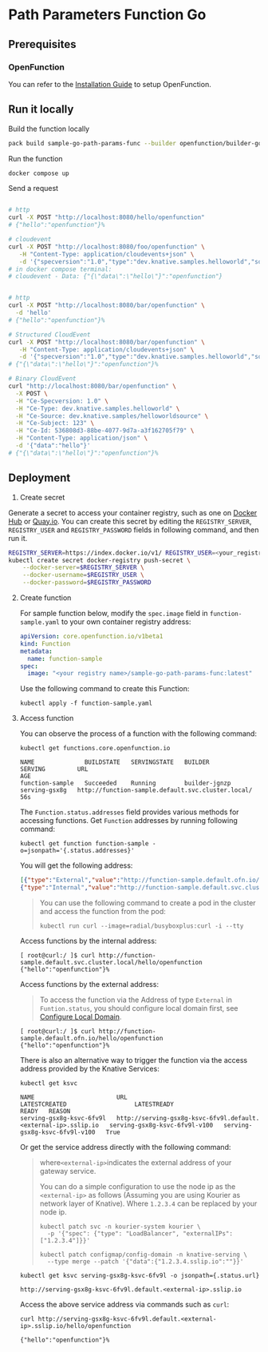 # Path Parameters Function Go

## Prerequisites

### OpenFunction

You can refer to the [Installation Guide](https://github.com/OpenFunction/OpenFunction#install-openfunction) to setup OpenFunction.

## Run it locally

Build the function locally

```sh
pack build sample-go-path-params-func --builder openfunction/builder-go:v2.4.0-1.17 --env FUNC_NAME="pathParametersFunction"  --env FUNC_CLEAR_SOURCE=true
```

Run the function

```sh
docker compose up
```

Send a request

```sh

# http
curl -X POST "http://localhost:8080/hello/openfunction"
# {"hello":"openfunction"}%

# cloudevent
curl -X POST "http://localhost:8080/foo/openfunction" \
   -H "Content-Type: application/cloudevents+json" \
   -d '{"specversion":"1.0","type":"dev.knative.samples.helloworld","source":"dev.knative.samples/helloworldsource","id":"536808d3-88be-4077-9d7a-a3f162705f79","data":{"data":"hello"}}'
# in docker compose terminal:
# cloudevent - Data: {"{\"data\":\"hello\"}":"openfunction"}


# http
curl -X POST "http://localhost:8080/bar/openfunction" \
  -d 'hello'
# {"hello":"openfunction"}%

# Structured CloudEvent
curl -X POST "http://localhost:8080/bar/openfunction" \
   -H "Content-Type: application/cloudevents+json" \
   -d '{"specversion":"1.0","type":"dev.knative.samples.helloworld","source":"dev.knative.samples/helloworldsource","id":"536808d3-88be-4077-9d7a-a3f162705f79","data":{"data":"hello"}}'
# {"{\"data\":\"hello\"}":"openfunction"}%

# Binary CloudEvent
curl "http://localhost:8080/bar/openfunction" \
  -X POST \
  -H "Ce-Specversion: 1.0" \
  -H "Ce-Type: dev.knative.samples.helloworld" \
  -H "Ce-Source: dev.knative.samples/helloworldsource" \
  -H "Ce-Subject: 123" \
  -H "Ce-Id: 536808d3-88be-4077-9d7a-a3f162705f79" \
  -H "Content-Type: application/json" \
  -d '{"data":"hello"}'
# {"{\"data\":\"hello\"}":"openfunction"}%
```


## Deployment

1. Create secret

Generate a secret to access your container registry, such as one on [Docker Hub](https://hub.docker.com/) or [Quay.io](https://quay.io/).
You can create this secret by editing the ``REGISTRY_SERVER``, ``REGISTRY_USER`` and ``REGISTRY_PASSWORD`` fields in following command, and then run it.

  ```bash
  REGISTRY_SERVER=https://index.docker.io/v1/ REGISTRY_USER=<your_registry_user> REGISTRY_PASSWORD=<your_registry_password>
  kubectl create secret docker-registry push-secret \
      --docker-server=$REGISTRY_SERVER \
      --docker-username=$REGISTRY_USER \
      --docker-password=$REGISTRY_PASSWORD
  ```

2. Create function

   For sample function below, modify the ``spec.image`` field in ``function-sample.yaml`` to your own container registry address:

    ```yaml
    apiVersion: core.openfunction.io/v1beta1
    kind: Function
    metadata:
      name: function-sample
    spec:
      image: "<your registry name>/sample-go-path-params-func:latest"
    ```

   Use the following command to create this Function:

    ```shell
    kubectl apply -f function-sample.yaml
    ```

3. Access function

   You can observe the process of a function with the following command:

    ```shell
   kubectl get functions.core.openfunction.io
   
   NAME              BUILDSTATE   SERVINGSTATE   BUILDER         SERVING         URL                                                        AGE
   function-sample   Succeeded    Running        builder-jgnzp   serving-gsx8g   http://function-sample.default.svc.cluster.local/          56s
    ```

   The `Function.status.addresses` field provides various methods for accessing functions.
   Get `Function` addresses by running following command:
   ```shell
   kubectl get function function-sample -o=jsonpath='{.status.addresses}'
   ```
   You will get the following address:
   ```json
   [{"type":"External","value":"http://function-sample.default.ofn.io/"},
   {"type":"Internal","value":"http://function-sample.default.svc.cluster.local/"}]
   ```

   > You can use the following command to create a pod in the cluster and access the function from the pod:
   >
   > ```shell
   > kubectl run curl --image=radial/busyboxplus:curl -i --tty
   > ```
   Access functions by the internal address:
   ```shell
   [ root@curl:/ ]$ curl http://function-sample.default.svc.cluster.local/hello/openfunction
   {"hello":"openfunction"}%
   ```

   Access functions by the external address:
   > To access the function via the Address of type `External` in `Funtion.status`, you should configure local domain first, see [Configure Local Domain](https://openfunction.dev/docs/operations/networking/local-domain/).
   ```shell
   [ root@curl:/ ]$ curl http://function-sample.default.ofn.io/hello/openfunction
   {"hello":"openfunction"}%
   ```

   There is also an alternative way to trigger the function via the access address provided by the Knative Services:

    ```shell
    kubectl get ksvc
     
    NAME                       URL                                                            LATESTCREATED                   LATESTREADY                     READY   REASON
    serving-gsx8g-ksvc-6fv9l   http://serving-gsx8g-ksvc-6fv9l.default.<external-ip>.sslip.io   serving-gsx8g-ksvc-6fv9l-v100   serving-gsx8g-ksvc-6fv9l-v100   True
    ```
   
   Or get the service address directly with the following command:
   
   > where` <external-ip> `indicates the external address of your gateway service.
   >
   > You can do a simple configuration to use the node ip as the `<external-ip>` as follows  (Assuming you are using Kourier as network layer of Knative). Where `1.2.3.4` can be replaced by your node ip.
   >
   > ```shell
    > kubectl patch svc -n kourier-system kourier \
    >   -p '{"spec": {"type": "LoadBalancer", "externalIPs": ["1.2.3.4"]}}'
    > 
    > kubectl patch configmap/config-domain -n knative-serving \
    >   --type merge --patch '{"data":{"1.2.3.4.sslip.io":""}}'
    > ```
   
    ```shell
    kubectl get ksvc serving-gsx8g-ksvc-6fv9l -o jsonpath={.status.url}
     
    http://serving-gsx8g-ksvc-6fv9l.default.<external-ip>.sslip.io
    ```
   
   Access the above service address via commands such as ``curl``:
   
    ```shell
    curl http://serving-gsx8g-ksvc-6fv9l.default.<external-ip>.sslip.io/hello/openfunction
     
    {"hello":"openfunction"}% 
    ```